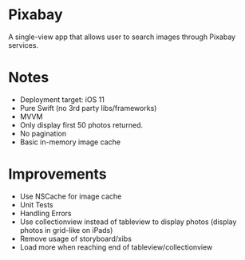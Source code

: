 #  Pixabay
A single-view app that allows user to search images through Pixabay services.

# Notes
- Deployment target: iOS 11
- Pure Swift (no 3rd party libs/frameworks)
- MVVM
- Only display first 50 photos returned.
- No pagination
- Basic in-memory image cache

# Improvements
- Use NSCache for image cache
- Unit Tests
- Handling Errors
- Use collectionview instead of tableview to display photos (display photos in grid-like on iPads)
- Remove usage of storyboard/xibs
- Load more when reaching end of tableview/collectionview 
